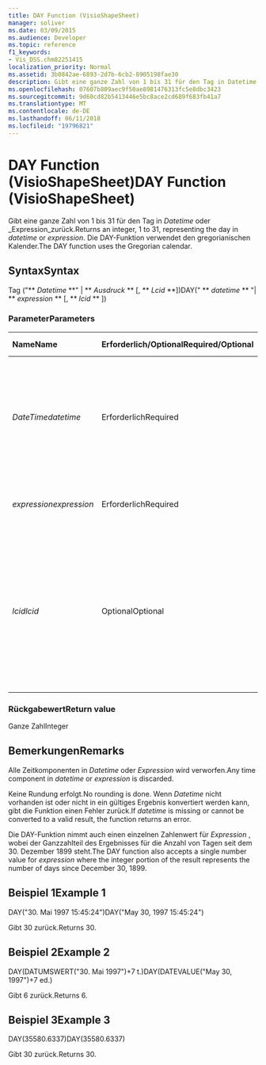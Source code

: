 ```yaml
---
title: DAY Function (VisioShapeSheet)
manager: soliver
ms.date: 03/09/2015
ms.audience: Developer
ms.topic: reference
f1_keywords:
- Vis_DSS.chm82251415
localization_priority: Normal
ms.assetid: 3b0842ae-6893-2d7b-6cb2-8905198fae30
description: Gibt eine ganze Zahl von 1 bis 31 für den Tag in Datetime oder Expression zurück. Die DAY-Funktion verwendet den gregorianischen Kalender.
ms.openlocfilehash: 07607b809aec9f50ae8981476313fc5e8dbc3423
ms.sourcegitcommit: 9d60cd82b5413446e5bc8ace2cd689f683fb41a7
ms.translationtype: MT
ms.contentlocale: de-DE
ms.lasthandoff: 06/11/2018
ms.locfileid: "19796821"
---
```

# <a name="day-function-visioshapesheet"></a><span data-ttu-id="3e7cc-104">DAY Function (VisioShapeSheet)</span><span class="sxs-lookup"><span data-stu-id="3e7cc-104">DAY Function (VisioShapeSheet)</span></span>

<span data-ttu-id="3e7cc-105">Gibt eine ganze Zahl von 1 bis 31 für den Tag in _Datetime_ oder _Expression_zurück.</span><span class="sxs-lookup"><span data-stu-id="3e7cc-105">Returns an integer, 1 to 31, representing the day in  _datetime_ or  _expression_.</span></span> <span data-ttu-id="3e7cc-106">Die DAY-Funktion verwendet den gregorianischen Kalender.</span><span class="sxs-lookup"><span data-stu-id="3e7cc-106">The DAY function uses the Gregorian calendar.</span></span>
  
## <a name="syntax"></a><span data-ttu-id="3e7cc-107">Syntax</span><span class="sxs-lookup"><span data-stu-id="3e7cc-107">Syntax</span></span>

<span data-ttu-id="3e7cc-108">Tag ("** *Datetime* **" | ** *Ausdruck* ** [, ** *Lcid* **])</span><span class="sxs-lookup"><span data-stu-id="3e7cc-108">DAY(" ** *datetime* ** "| ** *expression* ** [, ** *lcid* ** ])</span></span> 
  
### <a name="parameters"></a><span data-ttu-id="3e7cc-109">Parameter</span><span class="sxs-lookup"><span data-stu-id="3e7cc-109">Parameters</span></span>

|<span data-ttu-id="3e7cc-110">**Name**</span><span class="sxs-lookup"><span data-stu-id="3e7cc-110">**Name**</span></span>|<span data-ttu-id="3e7cc-111">**Erforderlich/Optional**</span><span class="sxs-lookup"><span data-stu-id="3e7cc-111">**Required/Optional**</span></span>|<span data-ttu-id="3e7cc-112">**Datentyp**</span><span class="sxs-lookup"><span data-stu-id="3e7cc-112">**Data Type**</span></span>|<span data-ttu-id="3e7cc-113">**Beschreibung**</span><span class="sxs-lookup"><span data-stu-id="3e7cc-113">**Description**</span></span>|
|:-----|:-----|:-----|:-----|
| <span data-ttu-id="3e7cc-114">_DateTime_</span><span class="sxs-lookup"><span data-stu-id="3e7cc-114">_datetime_</span></span> <br/> |<span data-ttu-id="3e7cc-115">Erforderlich</span><span class="sxs-lookup"><span data-stu-id="3e7cc-115">Required</span></span>  <br/> |<span data-ttu-id="3e7cc-116">**String**</span><span class="sxs-lookup"><span data-stu-id="3e7cc-116">**String**</span></span> <br/> |<span data-ttu-id="3e7cc-117">Beliebige Zeichenfolge, die allgemein als Datums- und Zeitangabe erkannt wird, oder ein Bezug auf eine Zelle mit einer Datums- und Zeitangabe.</span><span class="sxs-lookup"><span data-stu-id="3e7cc-117">Any string commonly recognized as a date and time or a reference to a cell containing a date and time.</span></span>  <br/> |
| <span data-ttu-id="3e7cc-118">_expression_</span><span class="sxs-lookup"><span data-stu-id="3e7cc-118">_expression_</span></span> <br/> |<span data-ttu-id="3e7cc-119">Erforderlich</span><span class="sxs-lookup"><span data-stu-id="3e7cc-119">Required</span></span>  <br/> |<span data-ttu-id="3e7cc-120">**String**</span><span class="sxs-lookup"><span data-stu-id="3e7cc-120">**String**</span></span> <br/> |<span data-ttu-id="3e7cc-121">Beliebiger Ausdruck, der eine Datums- und Zeitangabe liefert.</span><span class="sxs-lookup"><span data-stu-id="3e7cc-121">Any expression that yields a date and time.</span></span>  <br/> |
| <span data-ttu-id="3e7cc-122">_lcid_</span><span class="sxs-lookup"><span data-stu-id="3e7cc-122">_lcid_</span></span> <br/> |<span data-ttu-id="3e7cc-123">Optional</span><span class="sxs-lookup"><span data-stu-id="3e7cc-123">Optional</span></span>  <br/> |<span data-ttu-id="3e7cc-124">**Nummer**</span><span class="sxs-lookup"><span data-stu-id="3e7cc-124">**Number**</span></span> <br/> |<span data-ttu-id="3e7cc-p103">Gibt den lokalen Bezeichner an, der bei der Auswertung eines nicht lokalen Werts für datetime verwendet werden soll. Der lokale Bezeichner ist eine Zahl, die in den Systemkopfdateien beschrieben wird.</span><span class="sxs-lookup"><span data-stu-id="3e7cc-p103">Specifies the locale identifier to be used in evaluating a non-local datetime. The locale identifier is a number described in the system header files.</span></span>  <br/> |
   
### <a name="return-value"></a><span data-ttu-id="3e7cc-127">Rückgabewert</span><span class="sxs-lookup"><span data-stu-id="3e7cc-127">Return value</span></span>

<span data-ttu-id="3e7cc-128">Ganze Zahl</span><span class="sxs-lookup"><span data-stu-id="3e7cc-128">Integer</span></span>
  
## <a name="remarks"></a><span data-ttu-id="3e7cc-129">Bemerkungen</span><span class="sxs-lookup"><span data-stu-id="3e7cc-129">Remarks</span></span>

<span data-ttu-id="3e7cc-130">Alle Zeitkomponenten in _Datetime_ oder _Expression_ wird verworfen.</span><span class="sxs-lookup"><span data-stu-id="3e7cc-130">Any time component in  _datetime_ or  _expression_ is discarded.</span></span> 
  
<span data-ttu-id="3e7cc-131">Keine Rundung erfolgt.</span><span class="sxs-lookup"><span data-stu-id="3e7cc-131">No rounding is done.</span></span> <span data-ttu-id="3e7cc-132">Wenn _Datetime_ nicht vorhanden ist oder nicht in ein gültiges Ergebnis konvertiert werden kann, gibt die Funktion einen Fehler zurück.</span><span class="sxs-lookup"><span data-stu-id="3e7cc-132">If  _datetime_ is missing or cannot be converted to a valid result, the function returns an error.</span></span> 
  
<span data-ttu-id="3e7cc-133">Die DAY-Funktion nimmt auch einen einzelnen Zahlenwert für _Expression_ , wobei der Ganzzahlteil des Ergebnisses für die Anzahl von Tagen seit dem 30. Dezember 1899 steht.</span><span class="sxs-lookup"><span data-stu-id="3e7cc-133">The DAY function also accepts a single number value for  _expression_ where the integer portion of the result represents the number of days since December 30, 1899.</span></span> 
  
## <a name="example-1"></a><span data-ttu-id="3e7cc-134">Beispiel 1</span><span class="sxs-lookup"><span data-stu-id="3e7cc-134">Example 1</span></span>

<span data-ttu-id="3e7cc-135">DAY("30. Mai 1997 15:45:24")</span><span class="sxs-lookup"><span data-stu-id="3e7cc-135">DAY("May 30, 1997 15:45:24")</span></span>
  
<span data-ttu-id="3e7cc-136">Gibt 30 zurück.</span><span class="sxs-lookup"><span data-stu-id="3e7cc-136">Returns 30.</span></span>
  
## <a name="example-2"></a><span data-ttu-id="3e7cc-137">Beispiel 2</span><span class="sxs-lookup"><span data-stu-id="3e7cc-137">Example 2</span></span>

<span data-ttu-id="3e7cc-138">DAY(DATUMSWERT("30. Mai 1997")+7 t.)</span><span class="sxs-lookup"><span data-stu-id="3e7cc-138">DAY(DATEVALUE("May 30, 1997")+7 ed.)</span></span>
  
<span data-ttu-id="3e7cc-139">Gibt 6 zurück.</span><span class="sxs-lookup"><span data-stu-id="3e7cc-139">Returns 6.</span></span>
  
## <a name="example-3"></a><span data-ttu-id="3e7cc-140">Beispiel 3</span><span class="sxs-lookup"><span data-stu-id="3e7cc-140">Example 3</span></span>

<span data-ttu-id="3e7cc-141">DAY(35580.6337)</span><span class="sxs-lookup"><span data-stu-id="3e7cc-141">DAY(35580.6337)</span></span>
  
<span data-ttu-id="3e7cc-142">Gibt 30 zurück.</span><span class="sxs-lookup"><span data-stu-id="3e7cc-142">Returns 30.</span></span>
  


